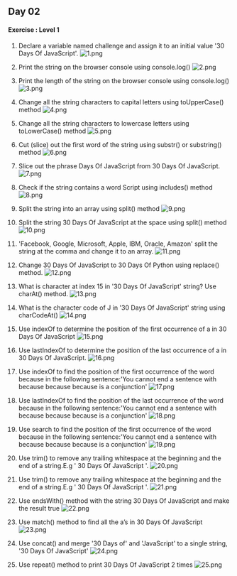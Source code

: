 ## Day 02

#### Exercise : Level 1

1) Declare a variable named challenge and assign it to an initial value '30 Days Of JavaScript'.
![1.png](https://github.com/praneethpri/Exercises_of_30_days_of_JavaScript/blob/main/Day_02/assets/01.png)

2) Print the string on the browser console using console.log()
![2.png](https://github.com/praneethpri/Exercises_of_30_days_of_JavaScript/blob/main/Day_02/assets/02.png)

3) Print the length of the string on the browser console using console.log()
![3.png](https://github.com/praneethpri/Exercises_of_30_days_of_JavaScript/blob/main/Day_02/assets/03.png)

4) Change all the string characters to capital letters using toUpperCase() method
![4.png](https://github.com/praneethpri/Exercises_of_30_days_of_JavaScript/blob/main/Day_02/assets/04.png)

5) Change all the string characters to lowercase letters using toLowerCase() method 
![5.png](https://github.com/praneethpri/Exercises_of_30_days_of_JavaScript/blob/main/Day_02/assets/05.png)

6) Cut (slice) out the first word of the string using substr() or substring() method
![6.png](https://github.com/praneethpri/Exercises_of_30_days_of_JavaScript/blob/main/Day_02/assets/06.png)

7) Slice out the phrase Days Of JavaScript from 30 Days Of JavaScript.
![7.png](https://github.com/praneethpri/Exercises_of_30_days_of_JavaScript/blob/main/Day_02/assets/07.png)

8) Check if the string contains a word Script using includes() method
![8.png](https://github.com/praneethpri/Exercises_of_30_days_of_JavaScript/blob/main/Day_02/assets/08.png)

9) Split the string into an array using split() method
![9.png](https://github.com/praneethpri/Exercises_of_30_days_of_JavaScript/blob/main/Day_02/assets/09.png)

10) Split the string 30 Days Of JavaScript at the space using split() method
![10.png](https://github.com/praneethpri/Exercises_of_30_days_of_JavaScript/blob/main/Day_02/assets/10.png)

11) 'Facebook, Google, Microsoft, Apple, IBM, Oracle, Amazon' split the string at the comma and change it to an array. 
![11.png](https://github.com/praneethpri/Exercises_of_30_days_of_JavaScript/blob/main/Day_02/assets/11.png)


12) Change 30 Days Of JavaScript to 30 Days Of Python using replace() method.
![12.png](https://github.com/praneethpri/Exercises_of_30_days_of_JavaScript/blob/main/Day_02/assets/12.png)


13) What is character at index 15 in '30 Days Of JavaScript' string? Use charAt() method.
![13.png](https://github.com/praneethpri/Exercises_of_30_days_of_JavaScript/blob/main/Day_02/assets/13.png)


14) What is the character code of J in '30 Days Of JavaScript' string using charCodeAt()
![14.png](https://github.com/praneethpri/Exercises_of_30_days_of_JavaScript/blob/main/Day_02/assets/14.png)

15) Use indexOf to determine the position of the first occurrence of a in 30 Days Of JavaScript
![15.png](https://github.com/praneethpri/Exercises_of_30_days_of_JavaScript/blob/main/Day_02/assets/15.png)


16) Use lastIndexOf to determine the position of the last occurrence of a in 30 Days Of JavaScript.
![16.png](https://github.com/praneethpri/Exercises_of_30_days_of_JavaScript/blob/main/Day_02/assets/16.png)


17) Use indexOf to find the position of the first occurrence of the word because in the following sentence:'You cannot end a sentence with because because because is a conjunction'
![17.png](https://github.com/praneethpri/Exercises_of_30_days_of_JavaScript/blob/main/Day_02/assets/17.png)

18) Use lastIndexOf to find the position of the last occurrence of the word because in the following sentence:'You cannot end a sentence with because because because is a conjunction'
![18.png](https://github.com/praneethpri/Exercises_of_30_days_of_JavaScript/blob/main/Day_02/assets/18.png)

19) Use search to find the position of the first occurrence of the word because in the following sentence:'You cannot end a sentence with because because because is a conjunction'
![19.png](https://github.com/praneethpri/Exercises_of_30_days_of_JavaScript/blob/main/Day_02/assets/19.png)


20) Use trim() to remove any trailing whitespace at the beginning and the end of a string.E.g ' 30 Days Of JavaScript '.
![20.png](https://github.com/praneethpri/Exercises_of_30_days_of_JavaScript/blob/main/Day_02/assets/20.png)

21) Use trim() to remove any trailing whitespace at the beginning and the end of a string.E.g ' 30 Days Of JavaScript '.
![21.png](https://github.com/praneethpri/Exercises_of_30_days_of_JavaScript/blob/main/Day_02/assets/21.png)

22) Use endsWith() method with the string 30 Days Of JavaScript and make the result true
![22.png](https://github.com/praneethpri/Exercises_of_30_days_of_JavaScript/blob/main/Day_02/assets/22.png)

23) Use match() method to find all the a’s in 30 Days Of JavaScript
![23.png](https://github.com/praneethpri/Exercises_of_30_days_of_JavaScript/blob/main/Day_02/assets/23.png)

24) Use concat() and merge '30 Days of' and 'JavaScript' to a single string, '30 Days Of JavaScript'
![24.png](https://github.com/praneethpri/Exercises_of_30_days_of_JavaScript/blob/main/Day_02/assets/24.png)

25) Use repeat() method to print 30 Days Of JavaScript 2 times
![25.png](https://github.com/praneethpri/Exercises_of_30_days_of_JavaScript/blob/main/Day_02/assets/25.png)


